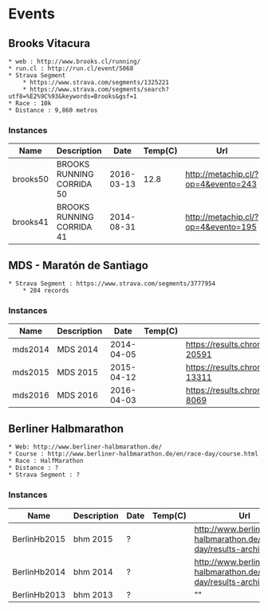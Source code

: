 Events
========


Brooks Vitacura
-----------------
	* web : http://www.brooks.cl/running/
	* run.cl : http://run.cl/event/5068
	* Strava Segment
		* https://www.strava.com/segments/1325221
		* https://www.strava.com/segments/search?utf8=%E2%9C%93&keywords=Brooks&gsf=1
	* Race : 10k
	* Distance : 9,860 metros

### Instances
| Name      | Description               | Date       | Temp(C) | Url
| --------- |---------------------------| -----------|---------|--------------------------
| brooks50  | BROOKS RUNNING CORRIDA 50 | 2016-03-13 | 12.8    | http://metachip.cl/?op=4&evento=243
| brooks41  | BROOKS RUNNING CORRIDA 41 | 2014-08-31 | 			| http://metachip.cl/?op=4&evento=195


MDS - Maratón de Santiago
-------------------------
	* Strava Segment : https://www.strava.com/segments/3777954
		* 284 records

### Instances
| Name      | Description | Date       | Temp(C) | Url
| --------- |-------------| -----------|---------|--------------------------
| mds2014   | MDS 2014    | 2014-04-05 |         | https://results.chronotrack.com/event/results/event/event-20591
| mds2015   | MDS 2015    | 2015-04-12 |         | https://results.chronotrack.com/event/results/event/event-13311
| mds2016   | MDS 2016    | 2016-04-03 |         | https://results.chronotrack.com/event/results/event/event-8069


Berliner Halbmarathon
---------------------
	* Web: http://www.berliner-halbmarathon.de/
	* Course : http://www.berliner-halbmarathon.de/en/race-day/course.html
	* Race : HalfMarathon
	* Distance : ?
	* Strava Segment : ?

### Instances
| Name         | Description | Date       | Temp(C) | Url
| ------------ |-------------| -----------|---------|--------------------------
| BerlinHb2015 | bhm 2015    | ?          |         | http://www.berliner-halbmarathon.de/en/race-day/results-archive.html
| BerlinHb2014 | bhm 2014    | ?          |         | http://www.berliner-halbmarathon.de/en/race-day/results-archive.html
| BerlinHb2013 | bhm 2013    | ?          |         | ""







